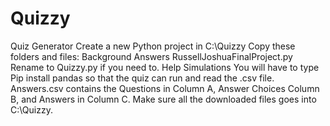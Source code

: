 # Quizzy
Quiz Generator
Create a new Python project in C:\Quizzy
Copy these folders and files:
Background
Answers
RussellJoshuaFinalProject.py Rename to Quizzy.py if you need to.
Help
Simulations
You will have to type Pip install pandas so that the quiz can run and read the  .csv file.
Answers.csv contains the Questions in Column A, Answer Choices Column B, and Answers in Column C.
Make sure all the downloaded files goes into C:\Quizzy.
